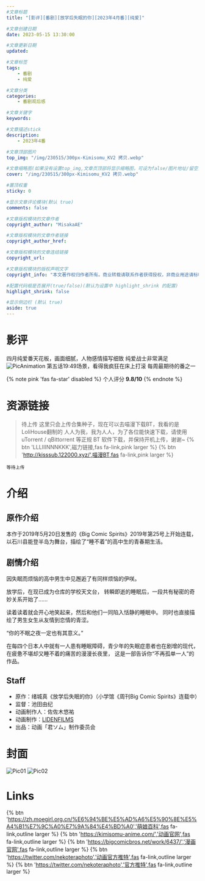 ```yaml
---
#文章标题
title: "[影评][番剧][放学后失眠的你][2023年4月番][纯爱]"

#文章创建日期
date: 2023-05-15 13:30:00

#文章更新日期
updated: 

#文章标签
tags: 
    - 番剧
    - 纯爱

#文章分类
categories: 
    - 番剧观后感

#文章关键字
keywords: 

#文章描述stick
description: 
    - 2023年4番

#文章顶部图片
top_img: "/img/230515/300px-Kimisomu_KV2 拷贝.webp"

#文章缩略图(如果没有设置top_img,文章页顶部将显示缩略图，可设为false/图片地址/留空)
cover: "/img/230515/300px-Kimisomu_KV2 拷贝.webp"

#置顶权重
sticky: 0    

#显示文章评论模块(默认 true)
comments: false

#文章版权模块的文章作者
copyright_author: "MisakaAE"

#文章版权模块的文章作者链接
copyright_author_href: 

#文章版权模块的文章连结链接
copyright_url: 

#文章版权模块的版权声明文字
copyright_info: "本文著作权归作者所有。商业转载请联系作者获得授权，非商业用途请标明出处。"

#配置代码框是否展开(true/false)(默认为设置中 highlight_shrink 的配置)
highlight_shrink: false

#显示侧边栏 (默认 true)
aside: true
---
```


<!-- 正文部分 -->
# 影评
<!-- 内容Start -->
四月纯爱番天花板，画面细腻，人物感情描写细致
纯爱战士非常满足
![PicAnimation](/img/230515/E05-1949.png)
第五话19:49场景，看得我疯狂在床上打滚
每周最期待的番之一
<!-- End -->
{% note pink 'fas fa-star' disabled %}
个人评分  **9.8/10**
{% endnote %}


# 资源链接
> 待上传
> 这里只会上传合集种子，现在可以去喵漫下载BT，我看的是LoliHouse翻制的
> 人人为我，我为人人，为了各位能快速下载，请使用uTorrent / qBittorrent 等正规 BT 软件下载，并保持开机上传，谢谢~
> {% btn 'LLLIIINNNKKK',磁力链接,fas fa-link,pink larger %}
> {% btn 'http://kisssub.122000.xyz/',喵漫BT,fas fa-link,pink larger %}


```no-highlight
等待上传
```

# 介绍
## 原作介绍
本作于2019年5月20日发售的《Big Comic Spirits》2019年第25号上开始连载，以石川县能登半岛为舞台，描绘了“睡不着”的高中生的青春期生活。

## 剧情介绍
因失眠而烦恼的高中男生中见邂逅了有同样烦恼的伊咲。

放学后，在现已成为仓库的学校天文台，
转瞬即逝的睡眠后，一段共有秘密的奇妙关系开始了……

读着读着就会开心地笑起来，然后和他们一同陷入恬静的睡眠中。
同时也直接描绘了男生女生从友情到恋情的青涩。

“你的不眠之夜一定也有其意义。”

在每四个日本人中就有一人患有睡眠障碍，青少年的失眠症患者也在剧增的现代，
在疲惫不堪却又睡不着的痛苦的漫漫长夜里，
这是一部告诉你“不再孤单一人”的作品。

## Staff
* 原作：绪城真《放学后失眠的你》（小学馆《周刊Big Comic Spirits》连载中）
* 监督：池田由纪
* 动画制作人：佐佐木悠祐
* 动画制作：[LIDENFILMS](https://zh.moegirl.org.cn/LIDENFILMS)
* 出品：动画「君ソム」制作委员会


<!-- 结尾 -->
# 封面
![Pic01](/img/230515/300px-Kimisomu_KV2.webp)
![Pic02]()


# Links
{% btn 'https://zh.moegirl.org.cn/%E6%94%BE%E5%AD%A6%E5%90%8E%E5%A4%B1%E7%9C%A0%E7%9A%84%E4%BD%A0','萌娘百科',fas fa-link,outline larger %}
{% btn 'https://kimisomu-anime.com/','动画官网',fas fa-link,outline larger %}
{% btn 'https://bigcomicbros.net/work/6437/','漫画官网',fas fa-link,outline larger %}
{% btn 'https://twitter.com/nekoteraphoto','动画官方推特',fas fa-link,outline larger %}
{% btn 'https://twitter.com/nekoteraphoto','官方推特',fas fa-link,outline larger %}
